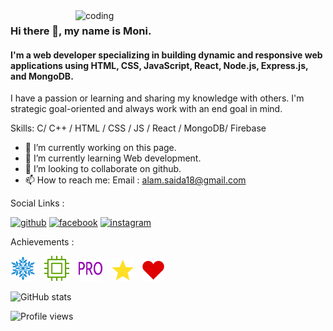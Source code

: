 <img align="right" alt="coding" width="400" src="C:\Users\DELL\OneDrive\Documentsgithub bannar.png">

### Hi there 👋, my name is Moni.
#### I'm a web developer specializing in building dynamic and responsive web applications using HTML, CSS, JavaScript, React, Node.js, Express.js, and MongoDB.

I have a passion or learning and sharing my knowledge with others. I'm strategic goal-oriented and always work with an end goal in mind. 

Skills:  C/ C++ / HTML / CSS / JS / React / MongoDB/ Firebase

- 🔭 I’m currently working on this page. 
- 🌱 I’m currently learning Web development. 
- 👯 I’m looking to collaborate on github. 
- 📫 How to reach me: Email : alam.saida18@gmail.com 

Social Links :

[<img src='https://cdn.jsdelivr.net/npm/simple-icons@3.0.1/icons/github.svg' alt='github' height='40'>](https://github.com/SaidaAlam)  [<img src='https://cdn.jsdelivr.net/npm/simple-icons@3.0.1/icons/facebook.svg' alt='facebook' height='40'>](https://www.facebook.com/SaidaAlamMoni)  [<img src='https://cdn.jsdelivr.net/npm/simple-icons@3.0.1/icons/instagram.svg' alt='instagram' height='40'>](https://www.instagram.com/SaidaAlam/)  

Achievements : 

<a href='https://archiveprogram.github.com/'><img src='https://raw.githubusercontent.com/acervenky/animated-github-badges/master/assets/acbadge.gif' width='40' height='40'></a> <a href='https://docs.github.com/en/developers'><img src='https://raw.githubusercontent.com/acervenky/animated-github-badges/master/assets/devbadge.gif' width='40' height='40'></a> <a href='https://github.com/pricing'><img src='https://raw.githubusercontent.com/acervenky/animated-github-badges/master/assets/pro.gif' width='40' height='40'></a> <a href='https://stars.github.com/'><img src='https://raw.githubusercontent.com/acervenky/animated-github-badges/master/assets/starbadge.gif' width='35' height='35'></a> <a href='https://docs.github.com/en/github/supporting-the-open-source-community-with-github-sponsors'><img src='https://raw.githubusercontent.com/acervenky/animated-github-badges/master/assets/sponsorbadge.gif' width='35' height='35'></a> 

![GitHub stats](https://github-readme-stats.vercel.app/api?username=SaidaAlam&show_icons=true&count_private=true)  

![Profile views](https://gpvc.arturio.dev/SaidaAlam)  
